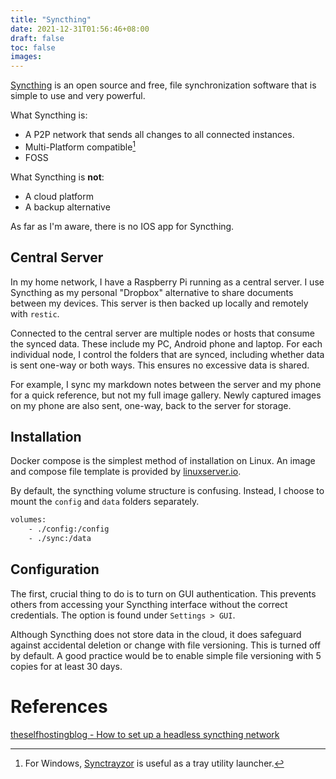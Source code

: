 ```yaml
---
title: "Syncthing"
date: 2021-12-31T01:56:46+08:00
draft: false
toc: false
images:
---
```


[Syncthing](https://github.com/syncthing/syncthing) is an open source and free, file synchronization software that is simple to use and very powerful.

What Syncthing is:
- A P2P network that sends all changes to all connected instances.
- Multi-Platform compatible[^1]
- FOSS

What Syncthing is **not**:
- A cloud platform
- A backup alternative

As far as I'm aware, there is no IOS app for Syncthing.

## Central Server
In my home network, I have a Raspberry Pi running as a central server. I use Syncthing as my personal "Dropbox" alternative to share documents between my devices. This server is then backed up locally and remotely with `restic`.

Connected to the central server are multiple nodes or hosts that consume the synced data. These include my PC, Android phone and laptop. For each individual node, I control the folders that are synced, including whether data is sent one-way or both ways. This ensures no excessive data is shared.

For example, I sync my markdown notes between the server and my phone for a quick reference, but not my full image gallery. Newly captured images on my phone are also sent, one-way, back to the server for storage.

## Installation
Docker compose is the simplest method of installation on Linux. An image and compose file template is provided by [linuxserver.io](https://hub.docker.com/r/linuxserver/syncthing).

By default, the syncthing volume structure is confusing. Instead, I choose to mount the `config` and `data` folders separately.

```bash
volumes:
	- ./config:/config
	- ./sync:/data
```

## Configuration
The first, crucial thing to do is to turn on GUI authentication. This prevents others from accessing your Syncthing interface without the correct credentials. The option is found under `Settings > GUI`.

Although Syncthing does not store data in the cloud, it does safeguard against accidental deletion or change with file versioning. This is turned off by default. A good practice would be to enable simple file versioning with 5 copies for at least 30 days.

# References
[theselfhostingblog - How to set up a headless syncthing network](https://theselfhostingblog.com/posts/how-to-set-up-a-headless-syncthing-network/)


[^1]: For Windows, [Synctrayzor](https://github.com/canton7/SyncTrayzor) is useful as a tray utility launcher.
